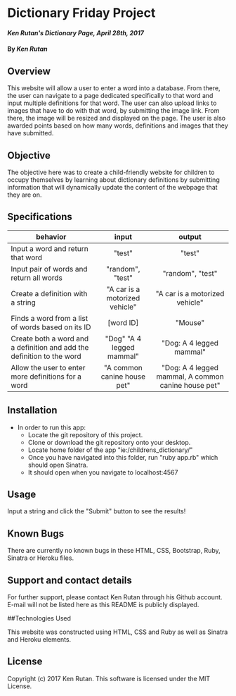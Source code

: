 # Dictionary Friday Project

#### _Ken Rutan's Dictionary Page, April 28th, 2017_

#### By _**Ken Rutan**_

## Overview

This website will allow a user to enter a word into a database.  From there, the user can navigate to a page dedicated specifically to that word and input multiple definitions for that word.  The user can also upload links to images that have to do with that word, by submitting the image link.  From there, the image will be resized and displayed on the page.  The user is also awarded points based on how many words, definitions and images that they have submitted.

## Objective

The objective here was to create a child-friendly website for children to occupy themselves by learning about dictionary definitions by submitting information that will dynamically update the content of the webpage that they are on.

## Specifications

| behavior |  input   |  output  |
|----------|:--------:|:--------:|
|Input a word and return that word|"test"|"test"|
|Input pair of words and return all words|"random", "test"|"random", "test"|
|Create a definition with a string|"A car is a motorized vehicle"|"A car is a motorized vehicle"|
|Finds a word from a list of words based on its ID|[word ID]|"Mouse"|
|Create both a word and a definition and add the definition to the word|"Dog" "A 4 legged mammal"|"Dog: A 4 legged mammal"|
|Allow the user to enter more definitions for a word|"A common canine house pet"|"Dog: A 4 legged mammal, A common canine house pet"|

## Installation

* In order to run this app:
  - Locate the git repository of this project.
  - Clone or download the git repository onto your desktop.
  - Locate home folder of the app "ie:/childrens_dictionary/"
  - Once you have navigated into this folder, run "ruby app.rb" which should open Sinatra.
  - It should open when you navigate to localhost:4567

## Usage

Input a string and click the "Submit" button to see the results!

## Known Bugs
There are currently no known bugs in these HTML, CSS, Bootstrap, Ruby, Sinatra or Heroku files.

## Support and contact details

For further support, please contact Ken Rutan through his Github account. E-mail will not be listed here as this README is publicly displayed.

##Technologies Used

This website was constructed using HTML, CSS and Ruby as well as Sinatra and Heroku elements.

## License

Copyright (c) 2017 Ken Rutan.  This software is licensed under the MIT License.
